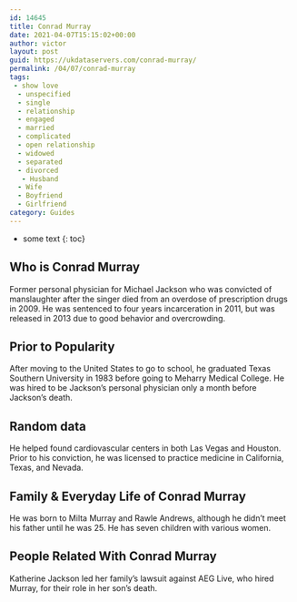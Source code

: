 ```yaml
---
id: 14645
title: Conrad Murray
date: 2021-04-07T15:15:02+00:00
author: victor
layout: post
guid: https://ukdataservers.com/conrad-murray/
permalink: /04/07/conrad-murray
tags:
 - show love
  - unspecified
  - single
  - relationship
  - engaged
  - married
  - complicated
  - open relationship
  - widowed
  - separated
  - divorced
   - Husband
  - Wife
  - Boyfriend
  - Girlfriend
category: Guides
---
```


* some text
{: toc}


## Who is Conrad Murray



Former personal physician for Michael Jackson who was convicted of manslaughter after the singer died from an overdose of prescription drugs in 2009. He was sentenced to four years incarceration in 2011, but was released in 2013 due to good behavior and overcrowding.

                
                
                
## Prior to Popularity



After moving to the United States to go to school, he graduated Texas Southern University in 1983 before going to Meharry Medical College. He was hired to be Jackson&#8217;s personal physician only a month before Jackson&#8217;s death.

                
                
                
## Random data



He helped found cardiovascular centers in both Las Vegas and Houston. Prior to his conviction, he was licensed to practice medicine in California, Texas, and Nevada.

                
                
                
## Family & Everyday Life of Conrad Murray



He was born to Milta Murray and Rawle Andrews, although he didn&#8217;t meet his father until he was 25. He has seven children with various women.

                
                
                
## People Related With Conrad Murray



Katherine Jackson led her family&#8217;s lawsuit against AEG Live, who hired Murray, for their role in her son&#8217;s death.

                
              
            
          
          
          